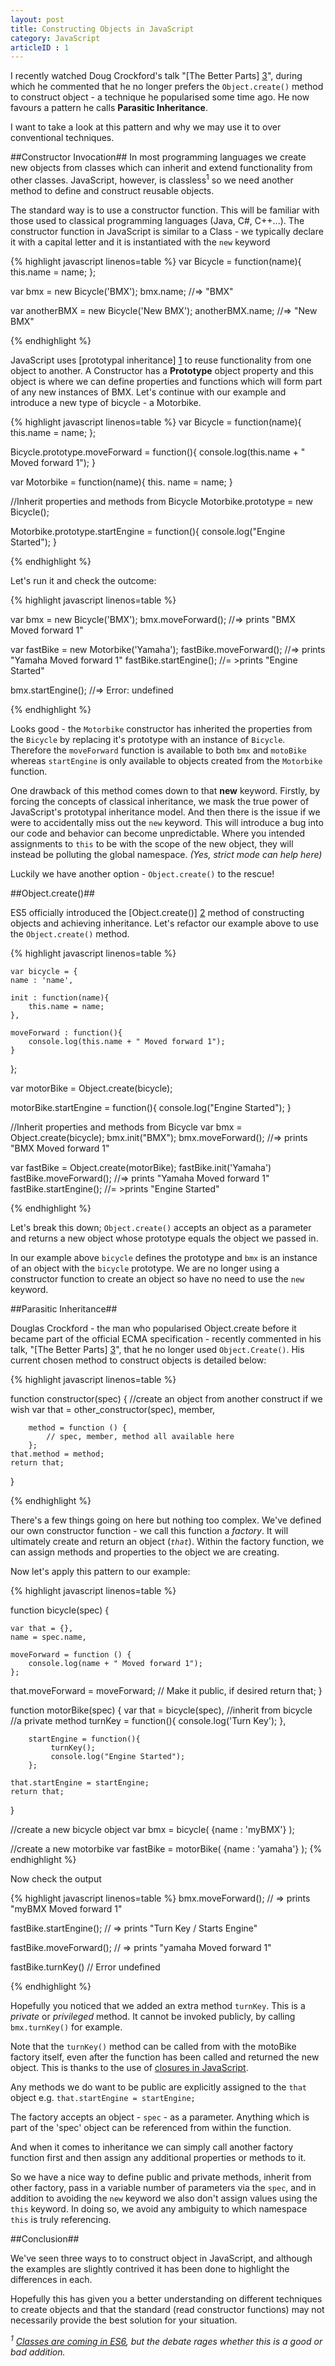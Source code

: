 ```yaml
---
layout: post
title: Constructing Objects in JavaScript
category: JavaScript
articleID : 1
---
```


I recently watched Doug Crockford's talk "[The Better Parts] [3]", during which he commented that he no longer prefers the `Object.create()` method to construct object - a technique he popularised some time ago. He now favours a pattern he calls **Parasitic Inheritance**. 

I want to take a look at this pattern and why we may use it to over conventional techniques.

##Constructor Invocation##
In most programming languages we create new objects from classes which can inherit and extend functionality from other classes.  JavaScript, however, is classless<sup>1</sup> so we need another method to define and construct reusable objects. 

The standard way is to use a constructor function. This will be familiar with those used to classical programming languages (Java, C#, C++...). The constructor function in JavaScript is similar to a Class - we typically declare it with a capital letter and it is instantiated with the `new` keyword
<!--break-->

{% highlight javascript linenos=table %}
var Bicycle = function(name){
    this.name = name;
};

var bmx = new Bicycle('BMX');
bmx.name; 		//=> "BMX"

var anotherBMX = new Bicycle('New BMX');
anotherBMX.name; 	//=> "New BMX"

{% endhighlight %}

JavaScript uses [prototypal inheritance] [1] to reuse functionality from one object to another. A Constructor has a **Prototype** object property and this object is where we can define properties and functions which will form part of any new instances of BMX.  Let's continue with our example and introduce a new type of bicycle - a Motorbike.

{% highlight javascript linenos=table %}
var Bicycle = function(name){
    this.name = name;
};

Bicycle.prototype.moveForward = function(){
	console.log(this.name + " Moved forward 1");
}

var Motorbike = function(name){
	this. name = name;
}

//Inherit properties and methods from Bicycle 
Motorbike.prototype = new Bicycle();

Motorbike.prototype.startEngine = function(){
	console.log("Engine Started");
}

{% endhighlight %}

Let's run it and check the outcome:

{% highlight javascript linenos=table %}

var bmx = new Bicycle('BMX');
bmx.moveForward();  //=> prints "BMX Moved forward 1"

var fastBike = new Motorbike('Yamaha');
fastBike.moveForward();  //=> prints "Yamaha Moved forward 1"
fastBike.startEngine();  //= >prints "Engine Started"

bmx.startEngine();  //=> Error: undefined

{% endhighlight %}

Looks good - the `Motorbike` constructor has inherited the properties from the `Bicycle` by replacing it's prototype with an instance of `Bicycle`. Therefore the `moveForward` function is available to both `bmx` and `motoBike` whereas `startEngine` is only available to objects created from the `Motorbike` function.

One drawback of this method comes down to that **new** keyword. Firstly, by forcing the concepts of classical inheritance, we mask the true power of JavaScript's prototypal inheritance model.  And then there is the issue if we were to accidentally miss out the `new` keyword. This will introduce a bug into our code and behavior can become unpredictable. Where you intended assignments to `this` to be with the scope of the new object, they will instead be polluting the global namespace. *(Yes, strict mode can help here)*

Luckily we have another option - `Object.create()` to the rescue!

[1]: http://en.wikipedia.org/wiki/Prototype-based_programming "Prototype-based programming"

##Object.create()##

 ES5 officially introduced the [Object.create()] [2] method of constructing objects and achieving inheritance. Let's refactor our example above to use the `Object.create()` method.

 {% highlight javascript linenos=table %}

    var bicycle = {
    name : 'name',

    init : function(name){
        this.name = name;
    },

    moveForward : function(){
        console.log(this.name + " Moved forward 1");
    }
};

var motorBike = Object.create(bicycle);

motorBike.startEngine = function(){
    console.log("Engine Started");
}

//Inherit properties and methods from Bicycle 
var bmx = Object.create(bicycle);
bmx.init("BMX");
bmx.moveForward(); 	//=> prints "BMX Moved forward 1"


var fastBike = Object.create(motorBike);
fastBike.init('Yamaha')
fastBike.moveForward();  //=> prints "Yamaha Moved forward 1"
fastBike.startEngine();  //= >prints "Engine Started"

{% endhighlight %}

Let's break this down; `Object.create()` accepts an object as a parameter and returns a new object whose prototype equals the object we passed in.

In our example above `bicycle` defines the prototype and `bmx` is an instance of an object with the `bicycle` prototype. We are no longer using a constructor function to create an object so have no need to use the `new` keyword. 

[2]:  https://developer.mozilla.org/en-US/docs/Web/JavaScript/Reference/Global_Objects/Object/create "Object.create()"

##Parasitic Inheritance##

Douglas Crockford - the man who popularised Object.create before it became part of the official ECMA specification - recently commented in his talk, "[The Better Parts] [3]", that he no longer used `Object.Create()`. His current chosen method to construct objects is detailed below: 

{% highlight javascript linenos=table %}

function constructor(spec) { 
    //create an object from another construct if we wish
    var that = other_constructor(spec),
        member,
    
        method = function () {
            // spec, member, method all available here
        };
    that.method = method;
    return that;
}

{% endhighlight %}

There's a few things going on here but nothing too complex. We've defined our own constructor function - we call this function a *factory*. It will ultimately create and return an object (*`that`*).  Within the factory function, we can assign methods and properties to the object we are creating. 

Now let's apply this pattern to our example:

{% highlight javascript linenos=table %}

function bicycle(spec) {

    var that = {},                   
    name = spec.name,

    moveForward = function () {
        console.log(name + " Moved forward 1");
    };

   that.moveForward = moveForward; // Make it public, if desired
   return that;
}

function motorBike(spec) { 
    var that = bicycle(spec), //inherit from bicycle
        //a private method
        turnKey = function(){
            console.log('Turn Key');
        }, 

        startEngine = function(){
             turnKey();
             console.log("Engine Started");
        };

    that.startEngine = startEngine;
    return that;
}

//create a new bicycle object 
var bmx = bicycle( {name : 'myBMX'} );

//create a new motorbike
var fastBike = motorBike( {name : 'yamaha'} );
{% endhighlight %}

Now check the output

{% highlight javascript linenos=table %}
bmx.moveForward();  // => prints "myBMX Moved forward 1"

fastBike.startEngine(); // => prints "Turn Key / Starts Engine"

fastBike.moveForward(); // => prints "yamaha Moved forward 1"

fastBike.turnKey() // Error undefined

{% endhighlight %}

Hopefully you noticed that we added an extra method `turnKey`. This is a *private* or *privileged* method. It cannot be invoked publicly, by calling `bmx.turnKey()` for example. 

Note that the `turnKey()` method can be called from with the motoBike factory  itself, even after the function has been called and returned the new object. This is thanks to the use of [closures in JavaScript][4].

Any  methods we do want to be public are explicitly assigned to the `that` object e.g. `that.startEngine = startEngine;`

The factory accepts an object - `spec` - as a parameter. Anything which is part of the 'spec' object can be referenced from within the function.

And when it comes to inheritance we can simply call another factory function first and then assign any additional properties or methods to it. 

So we have a nice way to define public and private methods, inherit from other factory, pass in a variable number of parameters via the `spec`, and in addition to avoiding the `new` keyword we also don't assign values using the `this` keyword. In doing so, we avoid any ambiguity to which namespace `this` is truly referencing. 

[3]: https://www.youtube.com/watch?v=bo36MrBfTk4 "The Better Parts"
[4]: https://developer.mozilla.org/en/docs/Web/JavaScript/Guide/Closures "Closures"

##Conclusion##

We've seen three ways to to construct object in JavaScript, and although the examples are slightly contrived it has been done to highlight the differences in each.

Hopefully this has given you a better understanding on different techniques to create objects and that the standard (read constructor functions) may not necessarily provide the best solution for your situation.


*<sup>1</sup> [Classes are coming in ES6](http://wiki.ecmascript.org/doku.php?id=strawman:maximally_minimal_classes), but the debate rages whether this is a good or bad addition.*


